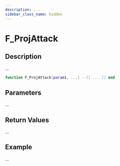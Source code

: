 ```yaml
---
description: ...
sidebar_class_name: hidden
---
```


# F_ProjAttack

## Description

...

```lua
function F_ProjAttack(param1, ...) --[[ ... ]] end
```

## Parameters

...

## Return Values

...

## Example

...

